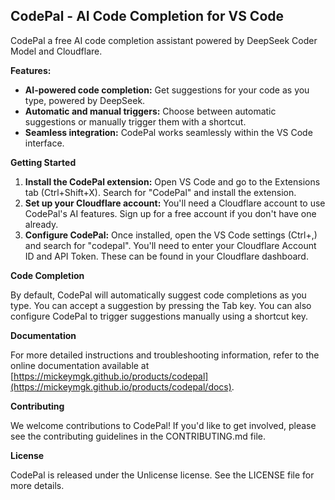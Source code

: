 ## CodePal - AI Code Completion for VS Code

CodePal a free AI code completion assistant powered by DeepSeek Coder Model and Cloudflare.

**Features:**

* **AI-powered code completion:** Get suggestions for your code as you type, powered by DeepSeek.
* **Automatic and manual triggers:** Choose between automatic suggestions or manually trigger them with a shortcut.
* **Seamless integration:** CodePal works seamlessly within the VS Code interface.

**Getting Started**

1. **Install the CodePal extension:** Open VS Code and go to the Extensions tab (Ctrl+Shift+X). Search for "CodePal" and install the extension.
2. **Set up your Cloudflare account:** You'll need a Cloudflare account to use CodePal's AI features. Sign up for a free account if you don't have one already.
3. **Configure CodePal:** Once installed, open the VS Code settings (Ctrl+,) and search for "codepal". You'll need to enter your Cloudflare Account ID and API Token. These can be found in your Cloudflare dashboard.

**Code Completion**

By default, CodePal will automatically suggest code completions as you type. You can accept a suggestion by pressing the Tab key. You can also configure CodePal to trigger suggestions manually using a shortcut key.

**Documentation**

For more detailed instructions and troubleshooting information, refer to the online documentation available at [https://mickeymgk.github.io/products/codepal](https://mickeymgk.github.io/products/codepal/docs).

**Contributing**

We welcome contributions to CodePal! If you'd like to get involved, please see the contributing guidelines in the CONTRIBUTING.md file.

**License**

CodePal is released under the Unlicense license. See the LICENSE file for more details.

